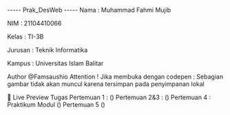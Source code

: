 ----- Prak_DesWeb -----
Nama : Muhammad Fahmi Mujib

NIM : 21104410066

Kelas : TI-3B

Jurusan : Teknik Informatika

Kampus : Universitas Islam Balitar

Author
@Famsaushio
Attention !
Jika membuka dengan codepen : Sebagian gambar tidak akan muncul karena tersimpan pada penyimpanan lokal


🔗 Live Preview Tugas
Pertemuan 1 : ()
Pertemuan 2&3 : ()
Pertemuan 4 :
Praktikum Modul ()
Pertemuan 5 ()
